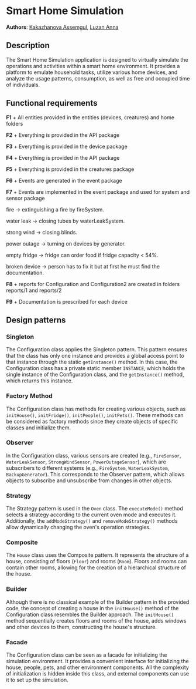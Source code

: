 # Smart Home Simulation
**Authors**: [Kakazhanova Assemgul](@Asemika), [Luzan Anna](@luzananna)
## Description
The Smart Home Simulation application is designed to virtually simulate the operations and activities within a smart home environment. It provides a platform to emulate household tasks, utilize various home devices, and analyze the usage patterns, consumption, as well as free and occupied time of individuals.


## Functional requirements
**F1** + All entities provided in the entities (devices, creatures) and home folders

**F2** + Everything is provided in the API package

**F3** + Everything is provided in the device package

**F4** + Everything is provided in the API package

**F5** + Everything is provided in the creatures package

**F6** + Events are generated in the event package

**F7** + Events are implemented in the event package and used for system and sensor package

fire -> extinguishing a fire by fireSystem.

water leak -> closing tubes by waterLeakSystem.

strong wind -> closing blinds.

power outage -> turning on devices by generator.

empty fridge -> fridge can order food if fridge capacity < 54%.

broken device -> person has to fix it but at first he must find the documentation.

**F8** + reports for Configuration and Configuration2 are created in folders reports/1 and reports/2

**F9** + Documentation is prescribed for each device


## Design patterns
### Singleton
The Configuration class applies the Singleton pattern. This pattern ensures that the class has only one instance and provides a global access point to that instance through the static `getInstance()` method. In this case, the Configuration class has a private static member `INSTANCE`, which holds the single instance of the Configuration class, and the `getInstance()` method, which returns this instance.

### Factory Method
The Configuration class has methods for creating various objects, such as `initHouse()`, `initFridge()`, `initPeople()`, `initPets()`. These methods can be considered as factory methods since they create objects of specific classes and initialize them.

### Observer
In the Configuration class, various sensors are created (e.g., `FireSensor`, `WaterLeakSensor`, `StrongWindSensor`, `PowerOutageSensor`), which are subscribers to different systems (e.g., `FireSystem`, `WaterLeakSystem`, `BackupGenerator`). This corresponds to the Observer pattern, which allows objects to subscribe and unsubscribe from changes in other objects.

### Strategy
The Strategy pattern is used in the `Oven` class. The `executeMode()` method selects a strategy according to the current oven mode and executes it. Additionally, the `addModeStrategy()` and `removeModeStrategy()` methods allow dynamically changing the oven's operation strategies.

### Composite
The `House` class uses the Composite pattern. It represents the structure of a house, consisting of floors (`Floor`) and rooms (`Room`). Floors and rooms can contain other rooms, allowing for the creation of a hierarchical structure of the house.

### Builder
Although there is no classical example of the Builder pattern in the provided code, the concept of creating a house in the `initHouse()` method of the Configuration class resembles the Builder approach. The `initHouse()` method sequentially creates floors and rooms of the house, adds windows and other devices to them, constructing the house's structure.

### Facade
The Configuration class can be seen as a facade for initializing the simulation environment. It provides a convenient interface for initializing the house, people, pets, and other environment components. All the complexity of initialization is hidden inside this class, and external components can use it to set up the simulation.
